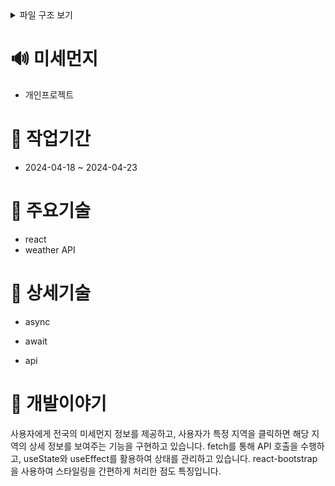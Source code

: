 <details>
<summary>파일 구조 보기</summary>
src<br/>
 ┣ components<br/>
 ┃ ┣ Content.js<br/>
 ┃ ┣ MapPing.js<br/>
 ┃ ┗ Ping.js<br/>
 ┣ img<br/>
 ┃ ┗ map.png<br/>
 ┣ App.css<br/>
 ┣ App.js<br/>
 ┣ index.css<br/>
 ┗ index.js<br/>
</details>

# 🔊 미세먼지
* 개인프로젝트

# 📅 작업기간
- 2024-04-18 ~ 2024-04-23

# 📍 주요기술
- react
- weather API

# 🔦 상세기술
- async

- await

- api

# 📕 개발이야기
사용자에게 전국의 미세먼지 정보를 제공하고, 사용자가 특정 지역을 클릭하면 해당 지역의 상세 정보를 보여주는 기능을 구현하고 있습니다. fetch를 통해 API 호출을 수행하고, useState와 useEffect를 활용하여 상태를 관리하고 있습니다. react-bootstrap을 사용하여 스타일링을 간편하게 처리한 점도 특징입니다.
